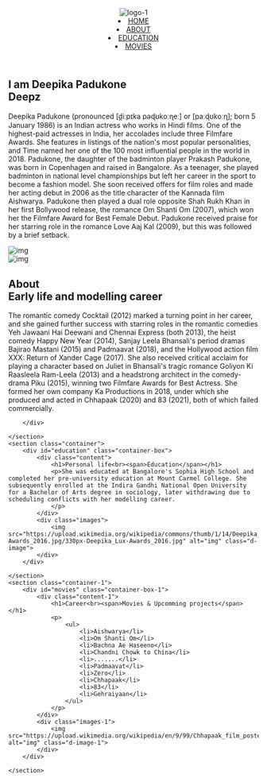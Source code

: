<html lang="en">
<head>
    <title>Deepika Padukone</title>
    <link rel="stylesheet" href="css/style.css">
    <link rel="icon" href="images/D.ico">
</head>
<body>
    <header>
        <div class="logo">
            <img src="images/D.ico" alt="logo-1">
        </div>
        <div class="nav">
            <li class="nav-items"><a href="#home" class="home">HOME</a></li>
            <li class="nav-items"><a href="#about" class="about">ABOUT</a></li>
            <li class="nav-items"><a href="#education" class="education">EDUCATION</a></li>
            <li class="nav-items"><a href="#movies" class="movies">MOVIES</a></li>
        </div>
    </header>
    <section class="container">
        <div id="home" class="container-box">
            <div class="content">
                <h1>I am Deepika Padukone<br><span>Deepz</span></h1>
                <p>Deepika Padukone (pronounced [d̪iːpɪka pəɖʊkoːɳeː] or [paːɖʊkoːɳ]; born 5 January 1986) is an Indian actress who works in Hindi films. One of the highest-paid actresses in India, her accolades include three Filmfare Awards. She features in listings of the nation's most popular personalities, and Time named her one of the 100 most influential people in the world in 2018.
                    Padukone, the daughter of the badminton player Prakash Padukone, was born in Copenhagen and raised in Bangalore. As a teenager, she played badminton in national level championships but left her career in the sport to become a fashion model. She soon received offers for film roles and made her acting debut in 2006 as the title character of the Kannada film Aishwarya. Padukone then played a dual role opposite Shah Rukh Khan in her first Bollywood release, the romance Om Shanti Om (2007), which won her the Filmfare Award for Best Female Debut. Padukone received praise for her starring role in the romance Love Aaj Kal (2009), but this was followed by a brief setback.
                </p>
            </div>
            <div class="images">
                <img src="https://upload.wikimedia.org/wikipedia/commons/thumb/b/b6/Deepika_Padukone_Cannes_2018_%28cropped%29.jpg/330px-Deepika_Padukone_Cannes_2018_%28cropped%29.jpg" alt="img" class="d-image">
            </div>
        </div>
<!--About-->
    </section>
    <section class="container-1">
        <div id="about" class="container-box-1">
            <div class="images-1">
                <img src="https://upload.wikimedia.org/wikipedia/commons/thumb/5/56/Deepika_Padukone_promoting_Bajirao_Mastani_%28cropped%29.jpg/255px-Deepika_Padukone_promoting_Bajirao_Mastani_%28cropped%29.jpg" alt="img" class="d-image-1">
            </div>            
            <div class="content-1">
                <h1>About<br><span>Early life and modelling career</span></h1>
                <p>The romantic comedy Cocktail (2012) marked a turning point in her career, and she gained further success with starring roles in the romantic comedies Yeh Jawaani Hai Deewani and Chennai Express (both 2013), the heist comedy Happy New Year (2014), Sanjay Leela Bhansali's period dramas Bajirao Mastani (2015) and Padmaavat (2018), and the Hollywood action film XXX: Return of Xander Cage (2017). She also received critical acclaim for playing a character based on Juliet in Bhansali's tragic romance Goliyon Ki Raasleela Ram-Leela (2013) and a headstrong architect in the comedy-drama Piku (2015), winning two Filmfare Awards for Best Actress. She formed her own company Ka Productions in 2018, under which she produced and acted in Chhapaak (2020) and 83 (2021), both of which failed commercially.
                </p>
            </div>
            
        </div>

    </section>
    <section class="container">
        <div id="education" class="container-box">
            <div class="content">
                <h1>Personal life<br><span>Education</span></h1>
                <p>She was educated at Bangalore's Sophia High School and completed her pre-university education at Mount Carmel College. She subsequently enrolled at the Indira Gandhi National Open University for a Bachelor of Arts degree in sociology, later withdrawing due to scheduling conflicts with her modelling career.
                </p>
            </div>
            <div class="images">
                <img src="https://upload.wikimedia.org/wikipedia/commons/thumb/1/14/Deepika_Lux-Awards_2016.jpg/330px-Deepika_Lux-Awards_2016.jpg" alt="img" class="d-image">
            </div>
        </div>

    </section>
    <section class="container-1">
        <div id="movies" class="container-box-1">
            <div class="content-1">
                <h1>Career<br><span>Movies & Upcomming projects</span></h1>
                <p>
                    <ul>
                        <li>Aishwarya</li>
                        <li>Om Shanti Om</li>
                        <li>Bachna Ae Haseeno</li>
                        <li>Chandni Chowk to China</li>
                        <li>.......</li>
                        <li>Padmaavat</li>
                        <li>Zero</li>
                        <li>Chhapaak</li>
                        <li>83</li>
                        <li>Gehraiyaan</li>
                    </ul>
                </p>
            </div>
            <div class="images-1">
                <img src="https://upload.wikimedia.org/wikipedia/en/9/99/Chhapaak_film_poster.jpg" alt="img" class="d-image-1">
            </div>
        </div>

    </section>
</body>
</html>
